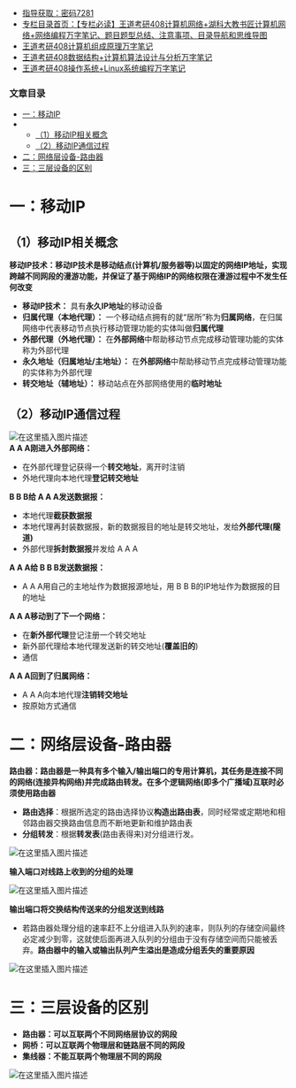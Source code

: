  

- [指导获取：密码7281](https://url18.ctfile.com/f/22722418-803125355-edf378)
- [专栏目录首页：【专栏必读】王道考研408计算机网络+湖科大教书匠计算机网络+网络编程万字笔记、题目题型总结、注意事项、目录导航和思维导图](https://zhangxing-tech.blog.csdn.net/article/details/125668174)
- [王道考研408计算机组成原理万字笔记](https://zhangxing-tech.blog.csdn.net/article/details/120664162?spm=1001.2014.3001.5502)
- [王道考研408数据结构+计算机算法设计与分析万字笔记](https://blog.csdn.net/qq_39183034/article/details/121501138?spm=1001.2014.3001.5501)
- [王道考研408操作系统+Linux系统编程万字笔记](https://zhangxing-tech.blog.csdn.net/article/details/121004242?spm=1001.2014.3001.5502)

### 文章目录

- [一：移动IP](#IP_10)
- - [（1）移动IP相关概念](#1IP_12)
  - [（2）移动IP通信过程](#2IP_24)
- [二：网络层设备-路由器](#_68)
- [三：三层设备的区别](#_96)

# 一：移动IP

## （1）移动IP相关概念

**移动IP技术：移动IP技术是移动结点\(计算机/服务器等\)以固定的网络IP地址，实现跨越不同网段的漫游功能，并保证了基于网络IP的网络权限在漫游过程中不发生任何改变**

- **移动IP技术：** 具有**永久IP地址**的移动设备
- **归属代理（本地代理）：** 一个移动结点拥有的就“居所”称为**归属网络**，在归属网络中代表移动节点执行移动管理功能的实体叫做**归属代理**
- **外部代理（外地代理）：** 在**外部网络**中帮助移动节点完成移动管理功能的实体称为外部代理
- **永久地址（归属地址/主地址）：** 在**外部网络**中帮助移动节点完成移动管理功能的实体称为外部代理
- **转交地址（辅地址）：** 移动站点在外部网络使用的**临时地址**

## （2）移动IP通信过程

![在这里插入图片描述](https://ziquyun.com/main/csdn/img?url=https%3A%2F%2Fimg-blog.csdnimg.cn%2F8be401112a404b2c8da99a634ae138a9.png&rfUrl=https%3A%2F%2Fzhangxing-tech.blog.csdn.net%2Farticle%2Fdetails%2F125502859)  
**A A A刚进入外部网络：**

- 在外部代理登记获得一个**转交地址**，离开时注销
- 外地代理向本地代理**登记转交地址**

**B B B给 A A A发送数据报：**

- 本地代理**截获数据报**
- 本地代理再封装数据报，新的数据报目的地址是转交地址，发给**外部代理\(隧道\)**
- 外部代理**拆封数据报**并发给 A A A

**A A A给 B B B发送数据报：**

- A A A用自己的主地址作为数据报源地址，用 B B B的IP地址作为数据报的目的地址

**A A A移动到了下一个网络：**

- 在**新外部代理**登记注册一个转交地址
- 新外部代理给本地代理发送新的转交地址\(**覆盖旧的**\)
- 通信

**A A A回到了归属网络：**

- A A A向本地代理**注销转交地址**
- 按原始方式通信

# 二：网络层设备-路由器

**路由器：路由器是一种具有多个输入/输出端口的专用计算机，其任务是连接不同的网络\(连接异构网络\)并完成路由转发。在多个逻辑网络\(即多个广播域\)互联时必须使用路由器**

- **路由选择**：根据所选定的路由选择协议**构造出路由表**，同时经常或定期地和相邻路由器交换路由信息而不断地更新和维护路由表
- **分组转发**：根据**转发表**\(路由表得来\)对分组进行发。

![在这里插入图片描述](https://ziquyun.com/main/csdn/img?url=https%3A%2F%2Fimg-blog.csdnimg.cn%2F2701d1aad4b44dfc8ac46e50323aa068.png&rfUrl=https%3A%2F%2Fzhangxing-tech.blog.csdn.net%2Farticle%2Fdetails%2F125502859)

**输入端口对线路上收到的分组的处理**

![在这里插入图片描述](https://ziquyun.com/main/csdn/img?url=https%3A%2F%2Fimg-blog.csdnimg.cn%2Fbb44fa66f8d34a4cab6ee7125fae4dae.png&rfUrl=https%3A%2F%2Fzhangxing-tech.blog.csdn.net%2Farticle%2Fdetails%2F125502859)

**输出端口将交换结构传送来的分组发送到线路**

- 若路由器处理分组的速率赶不上分组进入队列的速率，则队列的存储空间最终必定减少到零，这就使后面再进入队列的分组由于没有存储空间而只能被丢弃。**路由器中的输入或输出队列产生溢出是造成分组丢失的重要原因**

![在这里插入图片描述](https://ziquyun.com/main/csdn/img?url=https%3A%2F%2Fimg-blog.csdnimg.cn%2F83935e6fb0954a08a87cfaeb87bf52ce.png&rfUrl=https%3A%2F%2Fzhangxing-tech.blog.csdn.net%2Farticle%2Fdetails%2F125502859)

# 三：三层设备的区别

- **路由器：可以互联两个不同网络层协议的网段**
- **网桥：可以互联两个物理层和链路层不同的网段**
- **集线器：不能互联两个物理层不同的网段**

![在这里插入图片描述](https://ziquyun.com/main/csdn/img?url=https%3A%2F%2Fimg-blog.csdnimg.cn%2F496794c429164028907b7bf8c7670f59.png&rfUrl=https%3A%2F%2Fzhangxing-tech.blog.csdn.net%2Farticle%2Fdetails%2F125502859)